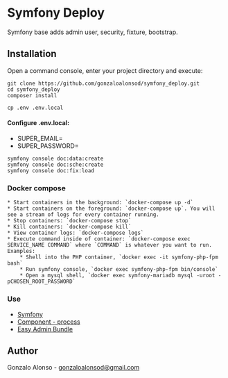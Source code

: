 # Symfony Deploy

Symfony base adds admin user, security, fixture, bootstrap.

## Installation

Open a command console, enter your project directory and execute:

```console
git clone https://github.com/gonzaloalonsod/symfony_deploy.git
cd symfony_deploy
composer install
```

```console
cp .env .env.local
```

#### Configure .env.local:
- SUPER_EMAIL=
- SUPER_PASSWORD=

```console
symfony console doc:data:create
symfony console doc:sche:create
symfony console doc:fix:load
```
### Docker compose

    * Start containers in the background: `docker-compose up -d`
    * Start containers on the foreground: `docker-compose up`. You will see a stream of logs for every container running.
    * Stop containers: `docker-compose stop`
    * Kill containers: `docker-compose kill`
    * View container logs: `docker-compose logs`
    * Execute command inside of container: `docker-compose exec SERVICE_NAME COMMAND` where `COMMAND` is whatever you want to run. Examples:
        * Shell into the PHP container, `docker exec -it symfony-php-fpm bash`
        * Run symfony console, `docker exec symfony-php-fpm bin/console`
        * Open a mysql shell, `docker exec symfony-mariadb mysql -uroot -pCHOSEN_ROOT_PASSWORD`

### Use
- [Symfony](https://symfony.com)
- [Component - process](https://symfony.com/doc/current/components/process.html)
- [Easy Admin Bundle](https://symfony.com/doc/master/bundles/EasyAdminBundle/index.html)

## Author
Gonzalo Alonso - gonzaloalonsod@gmail.com

